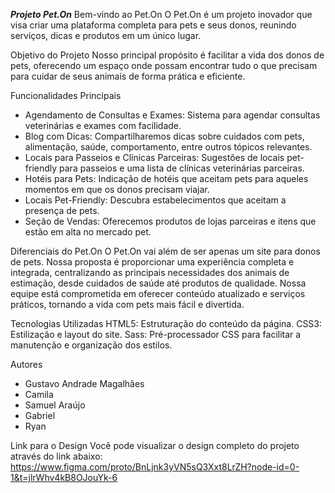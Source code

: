 ***Projeto Pet.On***
Bem-vindo ao Pet.On
O Pet.On é um projeto inovador que visa criar uma plataforma completa para pets e seus donos, reunindo serviços, dicas e produtos em um único lugar.

Objetivo do Projeto
Nosso principal propósito é facilitar a vida dos donos de pets, oferecendo um espaço onde possam encontrar tudo o que precisam para cuidar de seus animais de forma prática e eficiente.

Funcionalidades Principais
- Agendamento de Consultas e Exames: Sistema para agendar consultas veterinárias e exames com facilidade.
- Blog com Dicas: Compartilharemos dicas sobre cuidados com pets, alimentação, saúde, comportamento, entre outros tópicos relevantes.
- Locais para Passeios e Clínicas Parceiras: Sugestões de locais pet-friendly para passeios e uma lista de clínicas veterinárias parceiras.
- Hotéis para Pets: Indicação de hotéis que aceitam pets para aqueles momentos em que os donos precisam viajar.
- Locais Pet-Friendly: Descubra estabelecimentos que aceitam a presença de pets.
- Seção de Vendas: Oferecemos produtos de lojas parceiras e itens que estão em alta no mercado pet.

Diferenciais do Pet.On
O Pet.On vai além de ser apenas um site para donos de pets. Nossa proposta é proporcionar uma experiência completa e integrada, centralizando as principais necessidades dos animais de estimação, desde cuidados de saúde até produtos de qualidade. Nossa equipe está comprometida em oferecer conteúdo atualizado e serviços práticos, tornando a vida com pets mais fácil e divertida.

Tecnologias Utilizadas
HTML5: Estruturação do conteúdo da página.
CSS3: Estilização e layout do site.
Sass: Pré-processador CSS para facilitar a manutenção e organização dos estilos.

Autores
- Gustavo Andrade Magalhães
- Camila
- Samuel Araújo
- Gabriel
- Ryan

Link para o Design
Você pode visualizar o design completo do projeto através do link abaixo:
https://www.figma.com/proto/BnLjnk3yVN5sQ3Xxt8LrZH?node-id=0-1&t=jlrWhv4kB8OJouYk-6


